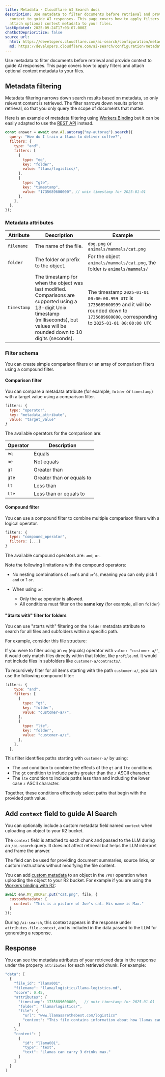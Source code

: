 ```yaml
---
title: Metadata · Cloudflare AI Search docs
description: Use metadata to filter documents before retrieval and provide
  context to guide AI responses. This page covers how to apply filters and
  attach optional context metadata to your files.
lastUpdated: 2025-09-24T17:03:07.000Z
chatbotDeprioritize: false
source_url:
  html: https://developers.cloudflare.com/ai-search/configuration/metadata/
  md: https://developers.cloudflare.com/ai-search/configuration/metadata/index.md
---
```


Use metadata to filter documents before retrieval and provide context to guide AI responses. This page covers how to apply filters and attach optional context metadata to your files.

## Metadata filtering

Metadata filtering narrows down search results based on metadata, so only relevant content is retrieved. The filter narrows down results prior to retrieval, so that you only query the scope of documents that matter.

Here is an example of metadata filtering using [Workers Binding](https://developers.cloudflare.com/ai-search/usage/workers-binding/) but it can be easily adapted to use the [REST API](https://developers.cloudflare.com/ai-search/usage/rest-api/) instead.

```js
const answer = await env.AI.autorag("my-autorag").search({
  query: "How do I train a llama to deliver coffee?",
  filters: {
    type: "and",
    filters: [
      {
        type: "eq",
        key: "folder",
        value: "llama/logistics/",
      },
      {
        type: "gte",
        key: "timestamp",
        value: "1735689600000", // unix timestamp for 2025-01-01
      },
    ],
  },
});
```

### Metadata attributes

| Attribute | Description | Example |
| - | - | - |
| `filename` | The name of the file. | `dog.png` or `animals/mammals/cat.png` |
| `folder` | The folder or prefix to the object. | For the object `animals/mammals/cat.png`, the folder is `animals/mammals/` |
| `timestamp` | The timestamp for when the object was last modified. Comparisons are supported using a 13-digit Unix timestamp (milliseconds), but values will be rounded down to 10 digits (seconds). | The timestamp `2025-01-01 00:00:00.999 UTC` is `1735689600999` and it will be rounded down to `1735689600000`, corresponding to `2025-01-01 00:00:00 UTC` |

### Filter schema

You can create simple comparison filters or an array of comparison filters using a compound filter.

#### Comparison filter

You can compare a metadata attribute (for example, `folder` or `timestamp`) with a target value using a comparison filter.

```js
filters: {
  type: "operator",
  key: "metadata_attribute",
  value: "target_value"
}
```

The available operators for the comparison are:

| Operator | Description |
| - | - |
| `eq` | Equals |
| `ne` | Not equals |
| `gt` | Greater than |
| `gte` | Greater than or equals to |
| `lt` | Less than |
| `lte` | Less than or equals to |

#### Compound filter

You can use a compound filter to combine multiple comparison filters with a logical operator.

```js
filters: {
  type: "compound_operator",
  filters: [...]
}
```

The available compound operators are: `and`, `or`.

Note the following limitations with the compound operators:

* No nesting combinations of `and`'s and `or`'s, meaning you can only pick 1 `and` or 1 `or`.

* When using `or`:

  * Only the `eq` operator is allowed.
  * All conditions must filter on the **same key** (for example, all on `folder`)

#### "Starts with" filter for folders

You can use "starts with" filtering on the `folder` metadata attribute to search for all files and subfolders within a specific path.

For example, consider this file structure:

If you were to filter using an `eq` (equals) operator with `value: "customer-a/"`, it would only match files directly within that folder, like `profile.md`. It would not include files in subfolders like `customer-a/contracts/`.

To recursively filter for all items starting with the path `customer-a/`, you can use the following compound filter:

```js
filters: {
    type: "and",
    filters: [
      {
        type: "gt",
        key: "folder",
        value: "customer-a//",
      },
      {
        type: "lte",
        key: "folder",
        value: "customer-a/z",
      },
    ],
  },
```

This filter identifies paths starting with `customer-a/` by using:

* The `and` condition to combine the effects of the `gt` and `lte` conditions.
* The `gt` condition to include paths greater than the `/` ASCII character.
* The `lte` condition to include paths less than and including the lower case `z` ASCII character.

Together, these conditions effectively select paths that begin with the provided path value.

## Add `context` field to guide AI Search

You can optionally include a custom metadata field named `context` when uploading an object to your R2 bucket.

The `context` field is attached to each chunk and passed to the LLM during an `/ai-search` query. It does not affect retrieval but helps the LLM interpret and frame the answer.

The field can be used for providing document summaries, source links, or custom instructions without modifying the file content.

You can add [custom metadata](https://developers.cloudflare.com/r2/api/workers/workers-api-reference/#r2putoptions) to an object in the `/PUT` operation when uploading the object to your R2 bucket. For example if you are using the [Workers binding with R2](https://developers.cloudflare.com/r2/api/workers/workers-api-usage/):

```javascript
await env.MY_BUCKET.put("cat.png", file, {
  customMetadata: {
    context: "This is a picture of Joe's cat. His name is Max."
  }
});
```

During `/ai-search`, this context appears in the response under `attributes.file.context`, and is included in the data passed to the LLM for generating a response.

## Response

You can see the metadata attributes of your retrieved data in the response under the property `attributes` for each retrieved chunk. For example:

```js
"data": [
  {
    "file_id": "llama001",
    "filename": "llama/logistics/llama-logistics.md",
    "score": 0.45,
    "attributes": {
      "timestamp": 1735689600000,   // unix timestamp for 2025-01-01
      "folder": "llama/logistics/",
      "file": {
        "url": "www.llamasarethebest.com/logistics"
        "context": "This file contains information about how llamas can logistically deliver coffee."
      }
    },
    "content": [
      {
        "id": "llama001",
        "type": "text",
        "text": "Llamas can carry 3 drinks max."
      }
    ]
  }
]
```
